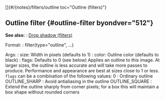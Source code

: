 []{#/{notes}/filters/outline toc="Outline (filters)"}
## Outline filter {#outline-filter byondver="512"}
**See also:**
:   [Drop shadow (filters)](#/%7Bnotes%7D/filters/drop_shadow)
<!-- -->
Format:
:   filter(type=\"outline\", \...)
<!-- -->
Args:
:   size: Width in pixels (defaults to 1)
:   color: Outline color (defaults to black)
:   flags: Defaults to 0 (see below)
Applies an outline to this image.
At larger sizes, the outline is less accurate and will take more passes
to produce. Performance and appearance are best at sizes close to 1 or
less.
`flags` can be a combination of the following values:
0
:   Ordinary outline
OUTLINE_SHARP
:   Avoid antialiasing in the outline
OUTLINE_SQUARE
:   Extend the outline sharply from corner pixels; for a box this will
    maintain a box shape without rounded corners